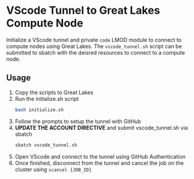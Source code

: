 # VScode Tunnel to Great Lakes Compute Node

Initialize a VScode tunnel and private `code` LMOD module to connect to compute nodes using Great Lakes. The `vscode_tunnel.sh` script can be submitted to sbatch with the deisred resources to connect to a compute node.

## Usage

1. Copy the scripts to Great Lakes
2. Run the initialize.sh script
   ```bash
   bash initialize.sh
   ```
3. Follow the prompts to setup the tunnel with GitHub
4. **UPDATE THE ACCOUNT DIRECTIVE** and submit vscode_tunnel.sh via sbatch
   ```bash
   sbatch vscode_tunnel.sh
   ```
5. Open VScode and connect to the tunnel using GitHub Authentication
6. Once finished, disconnect from the tunnel and cancel the job on the cluster using `scancel {JOB_ID}`